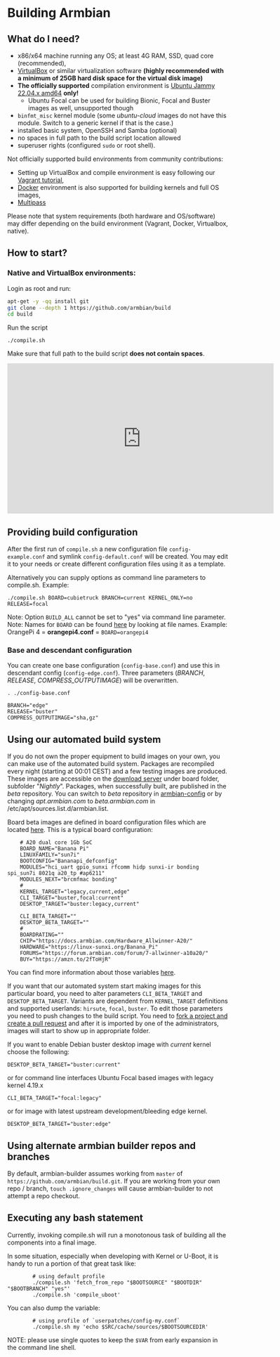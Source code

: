 # Building Armbian

## What do I need?

- x86/x64 machine running any OS; at least 4G RAM, SSD, quad core (recommended),
- [VirtualBox](https://www.virtualbox.org/wiki/Downloads) or similar virtualization software **(highly recommended with a minimum of 25GB hard disk space for the virtual disk image)**
- **The officially supported** compilation environment is [Ubuntu Jammy 22.04.x amd64](https://releases.ubuntu.com/22.04/ubuntu-22.04-live-server-amd64.iso) **only!**
  - Ubuntu Focal can be used for building Bionic, Focal and Buster images as well, unsupported though
- `binfmt_misc` kernel module (some *ubuntu-cloud* images do not have this module.  Switch to a generic kernel if that is the case.)
- installed basic system, OpenSSH and Samba (optional)
- no spaces in full path to the build script location allowed
- superuser rights (configured `sudo` or root shell).

Not officially supported build environments from community contributions:

- Setting up VirtualBox and compile environment is easy following our [Vagrant tutorial](https://docs.armbian.com/Developer-Guide_Using-Vagrant/),
- [Docker](Developer-Guide_Building-with-Docker.md) environment is also supported for building kernels and full OS images,
- [Multipass](https://gist.github.com/atomic77/7633fcdbf99dca80f31fd6d64bfd0565)

Please note that system requirements (both hardware and OS/software) may differ depending on the build environment (Vagrant, Docker, Virtualbox, native).

## How to start?

### Native and VirtualBox environments:

Login as root and run:

```bash
apt-get -y -qq install git  
git clone --depth 1 https://github.com/armbian/build  
cd build  
```

Run the script

	./compile.sh

Make sure that full path to the build script **does not contain spaces**.


<iframe width="607" height="342" src="https://www.youtube.com/embed/0K0vtUg_cgo" frameborder="0" allow="accelerometer; autoplay; clipboard-write; encrypted-media; gyroscope; picture-in-picture" allowfullscreen></iframe>

## Providing build configuration

After the first run of `compile.sh` a new configuration file `config-example.conf` and symlink `config-default.conf` will be created.
You may edit it to your needs or create different configuration files using it as a template.

Alternatively you can supply options as command line parameters to compile.sh.
Example:

    ./compile.sh BOARD=cubietruck BRANCH=current KERNEL_ONLY=no RELEASE=focal

Note: Option `BUILD_ALL` cannot be set to "yes" via command line parameter.  
Note: Names for `BOARD` can be found [here](https://github.com/armbian/build/tree/master/config/boards) by looking at file names. Example: OrangePi 4 = **orangepi4.conf** = `BOARD=orangepi4`

### Base and descendant configuration

You can create one base configuration (`config-base.conf`) and use this in descendant config (`config-edge.conf`). Three parameters (*BRANCH*, *RELEASE*, *COMPRESS_OUTPUTIMAGE*) will be overwritten.

```
. ./config-base.conf  
  
BRANCH="edge"  
RELEASE="buster"  
COMPRESS_OUTPUTIMAGE="sha,gz"  
```

## Using our automated build system

If you do not own the proper equipment to build images on your own, you can make use of the automated build system.
Packages are recompiled every night (starting at 00:01 CEST) and a few testing images are produced.
These images are accessible on the [download server](https://dl.armbian.com/) under board folder, subfolder "*Nightly*".
Packages, when successfully built, are published in the *beta* repository.
You can switch to *beta* repository in [armbian-config](User-Guide_Armbian-Config.md) or by changing *apt.armbian.com* to *beta.armbian.com* in /etc/apt/sources.list.d/armbian.list.

Board beta images are defined in board configuration files which are located [here](https://github.com/armbian/build/tree/master/config/boards).
This is a typical board configuration:

```
	# A20 dual core 1Gb SoC  
	BOARD_NAME="Banana Pi"  
	LINUXFAMILY="sun7i"  
	BOOTCONFIG="Bananapi_defconfig"  
	MODULES="hci_uart gpio_sunxi rfcomm hidp sunxi-ir bonding spi_sun7i 8021q a20_tp #ap6211"  
	MODULES_NEXT="brcmfmac bonding"  
	#  
	KERNEL_TARGET="legacy,current,edge"  
	CLI_TARGET="buster,focal:current"  
	DESKTOP_TARGET="buster:legacy,current"  
	  
	CLI_BETA_TARGET=""  
	DESKTOP_BETA_TARGET=""  
	#  
	BOARDRATING=""  
	CHIP="https://docs.armbian.com/Hardware_Allwinner-A20/"  
	HARDWARE="https://linux-sunxi.org/Banana_Pi"  
	FORUMS="https://forum.armbian.com/forum/7-allwinner-a10a20/"  
	BUY="https://amzn.to/2fToHjR"  
```

You can find more information about those variables [here](https://github.com/armbian/build/blob/master/config/boards/README.md).

If you want that our automated system start making images for this particular board, you need to alter parameters `CLI_BETA_TARGET` and `DESKTOP_BETA_TARGET`.
Variants are dependent from `KERNEL_TARGET` definitions and supported userlands: `hirsute`, `focal`, `buster`.
To edit those parameters you need to push changes to the build script.
You need to [fork a project and create a pull request](Process_Contribute.md) and after it is imported by one of the administrators, images will start to show up in appropriate folder.

If you want to enable Debian buster desktop image with _current_ kernel choose the following:

	DESKTOP_BETA_TARGET="buster:current"

or for command line interfaces Ubuntu Focal based images with legacy kernel 4.19.x

	CLI_BETA_TARGET="focal:legacy"

or for image with latest upstream development/bleeding edge kernel.

	DESKTOP_BETA_TARGET="buster:edge"


## Using alternate armbian builder repos and branches

By default, armbian-builder assumes working from `master` of `https://github.com/armbian/build.git`.  If you are working from your own repo / branch, `touch .ignore_changes` will cause armbian-builder to not attempt a repo checkout.

## Executing any bash statement

Currently, invoking compile.sh will run a monotonous task of building all the components into a final image.

In some situation, especially when developing with Kernel or U-Boot, it is handy to run a portion of that great task like:

```
        # using default profile  
        ./compile.sh 'fetch_from_repo "$BOOTSOURCE" "$BOOTDIR" "$BOOTBRANCH" "yes"'  
        ./compile.sh 'compile_uboot'  
```

You can also dump the variable:

```
        # using profile of `userpatches/config-my.conf`  
        ./compile.sh my 'echo $SRC/cache/sources/$BOOTSOURCEDIR'  
```

NOTE: please use single quotes to keep the `$VAR` from early expansion in the command line shell.
